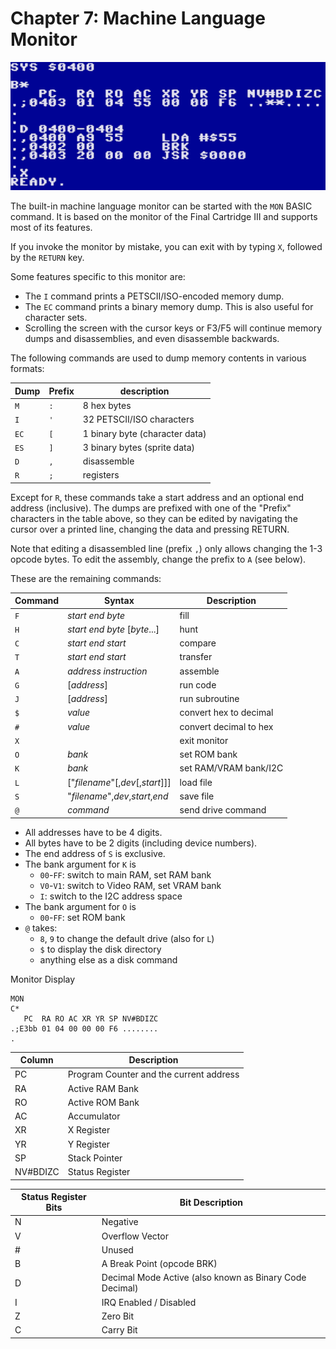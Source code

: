 
# Chapter 7: Machine Language Monitor

<img src="images/monitor.png">

The built-in machine language monitor can be started with the `MON` BASIC command. It is based on the monitor of the Final Cartridge III and supports most of its features.

If you invoke the monitor by mistake, you can exit with by typing `X`, followed by the `RETURN` key.

Some features specific to this monitor are:

* The `I` command prints a PETSCII/ISO-encoded memory dump.
* The `EC` command prints a binary memory dump. This is also useful for character sets.
* Scrolling the screen with the cursor keys or F3/F5 will continue memory dumps and disassemblies, and even disassemble backwards.

The following commands are used to dump memory contents in various formats:

| Dump | Prefix  | description
|------|---------|---------------
| `M`  |  `:`    | 8 hex bytes
| `I`  |  `'`    | 32 PETSCII/ISO characters
| `EC` |  `[`    | 1 binary byte (character data)
| `ES` |  `]`    | 3 binary bytes (sprite data)
| `D`  |  `,`    | disassemble
| `R`  |  `;`    | registers

Except for `R`, these commands take a start address and an optional end address (inclusive). The dumps are prefixed with one of the "Prefix" characters in the table above, so they can be edited by navigating the cursor over a printed line, changing the data and pressing RETURN.

Note that editing a disassembled line (prefix `,`) only allows changing the 1-3 opcode bytes. To edit the assembly, change the prefix to `A` (see below).

These are the remaining commands:

| Command | Syntax                          | Description            |
|---------|---------------------------------|------------------------|
| `F`     | _start_ _end_ _byte_            | fill                   |
| `H`     | _start_ _end_ _byte_ [_byte_...]| hunt                   |
| `C`     | _start_ _end_ _start_           | compare                |
| `T`     | _start_ _end_ _start_           | transfer               |
| `A`     | _address_ _instruction_         | assemble               |
| `G`     | [_address_]                     | run code               |
| `J`     | [_address_]                     | run subroutine         |
| `$`     | _value_                         | convert hex to decimal |
| `#`     | _value_                         | convert decimal to hex |
| `X`     |                                 | exit monitor           |
| `O`     | _bank_                          | set ROM bank           |
| `K`     | _bank_                          | set RAM/VRAM bank/I2C  |
| `L`     | ["_filename_"[,_dev_[,_start_]]]| load file              |
| `S`     | "_filename_",_dev_,_start_,_end_| save file              |
| `@`     | _command_                       | send drive command     |

* All addresses have to be 4 digits.
* All bytes have to be 2 digits (including device numbers).
* The end address of `S` is exclusive.
* The bank argument for `K` is
  * `00`-`FF`: switch to main RAM, set RAM bank
  * `V0`-`V1`: switch to Video RAM, set VRAM bank
  * `I`: switch to the I2C address space
* The bank argument for `O` is
  * `00`-`FF`: set ROM bank
* `@` takes:
  * `8`, `9` to change the default drive (also for `L`)
  * `$` to display the disk directory
  * anything else as a disk command

Monitor Display
```
MON
C*
   PC  RA RO AC XR YR SP NV#BDIZC
.;E3bb 01 04 00 00 00 F6 ........
.
```
| Column  | Description |
|---------|-------------|
|PC       | Program Counter and the current address
|RA       | Active RAM Bank
|RO       | Active ROM Bank
|AC       | Accumulator
|XR       | X Register
|YR       | Y Register
|SP       | Stack Pointer
|NV#BDIZC | Status Register

| Status Register Bits | Bit Description |
|----------------------|-----------------|
|  N                   | Negative
|  V                   | Overflow Vector
| \#                   | Unused
|  B                   | A Break Point (opcode BRK)
|  D                   | Decimal Mode Active (also known as Binary Code Decimal)
|  I                   | IRQ Enabled / Disabled
|  Z                   | Zero Bit
|  C                   | Carry Bit

<!-- For PDF formatting -->
<div class="page-break"></div>
